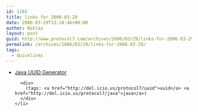 ```yaml
---
id: 1165
title: links for 2006-03-29
date: 2006-03-29T13:18:46+00:00
author: Niklas
layout: post
guid: http://www.protocol7.com/archives/2006/03/29/links-for-2006-03-29/
permalink: /archives/2006/03/29/links-for-2006-03-29/
tags:
  - Quicklinks
---
```

<div class='microid-a4546afc479ca7c6f6a18d3d17b0696a5f4d2b40'>
  <ul>
    <li>
      <div>
        <a href="http://jug.safehaus.org/">Java UUID Generator</a>
      </div>
      
      <div>
        (tags: <a href="http://del.icio.us/protocol7/uuid">uuid</a> <a href="http://del.icio.us/protocol7/java">java</a>)
      </div>
    </li>
  </ul>
</div>